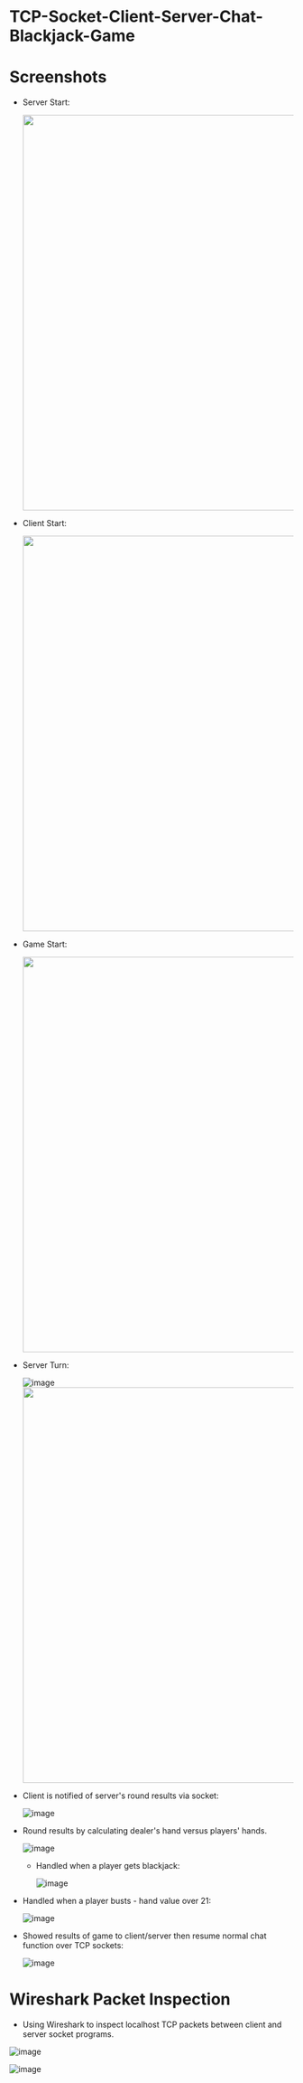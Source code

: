 # TCP-Socket-Client-Server-Chat-Blackjack-Game

# Screenshots

- Server Start:

  <img src="https://github.com/Mike11199/CS-372-Socket-Client-Server-Chat/assets/91037796/f4690044-a50c-465e-816b-c9c81802c5f0" width="700" />

- Client Start:

  <img src="https://github.com/Mike11199/CS-372-Socket-Client-Server-Chat/assets/91037796/21d12683-117d-4494-ac52-c021ac4de1e6" width="700" />

- Game Start:
  
  <img src="https://github.com/Mike11199/CS-372-Socket-Client-Server-Chat/assets/91037796/4b36380c-9cf3-4fc3-9c89-a130b5bba997" width="700" />  

- Server Turn:

  ![image](https://github.com/Mike11199/CS-372-Socket-Client-Server-Chat/assets/91037796/2cea685a-ff99-4785-a5f0-0e23223f0d6c)
  <img src="" width="700" />

- Client is notified of server's round results via socket:

  ![image](https://github.com/Mike11199/CS-372-Socket-Client-Server-Chat/assets/91037796/03e88278-cf65-4b1e-99e1-d9955e5ce1cb)

- Round results by calculating dealer's hand versus players' hands.

  ![image](https://github.com/Mike11199/CS-372-Socket-Client-Server-Chat/assets/91037796/52dfec9b-90c5-4c1f-819c-4dc8acf63a89)

  - Handled when a player gets blackjack:
 
    ![image](https://github.com/Mike11199/CS-372-Socket-Client-Server-Chat/assets/91037796/88fb401b-cebc-4cef-8bf4-403ae3b9b9c6)

- Handled when a player busts - hand value over 21:

  ![image](https://github.com/Mike11199/CS-372-Socket-Client-Server-Chat/assets/91037796/266adace-0c64-4dd9-8d80-9575bc83eace)

- Showed results of game to client/server then resume normal chat function over TCP sockets:

  ![image](https://github.com/Mike11199/CS-372-Socket-Client-Server-Chat/assets/91037796/015106fa-5ce5-4acd-991c-3d286d67e2ed)


# Wireshark Packet Inspection 

- Using Wireshark to inspect localhost TCP packets between client and server socket programs.

![image](https://github.com/Mike11199/CS-372-Socket-Client-Server-Chat/assets/91037796/45ecf2e0-85bb-4dc9-9d98-8001df7624f8)

![image](https://github.com/Mike11199/CS-372-Socket-Client-Server-Chat/assets/91037796/cfa82018-8e9f-4edb-b810-2fe1f9e6f779)


